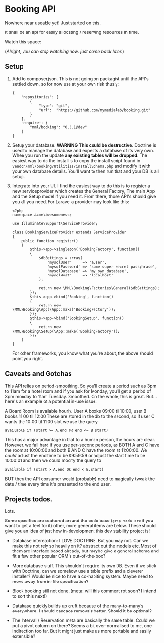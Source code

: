 # Booking API

Nowhere near useable yet! Just started on this.

It shall be an api for easily allocating / reserving resources in time.

Watch this space: `    `

(*Alright, you can stop watching now. just come back later.*)

## Setup

 1. Add to composer.json. This is not going on packagist until the API's settled down, so for now use at your own risk
    thusly:

        {
            "repositories": [
                {
                    "type": "git",
                    "url":  "https://github.com/mymedialab/booking.git"
                }
            ],
            "require": {
                "mml/booking": "0.0.1@dev"
            }
        }

 2. Setup your database. **WARNING This could be destructive**. Doctrine is used to manage the database and expects a
    database of its very own. When you run the update **any existing tables will be dropped**. The easiest way to do the
    install is to copy the install script found in `vendor/mml/booking/Utilities/installSchema.php` and modify it with
    your own database details. You'll want to then run that and your DB is all setup.

 3. Integrate into your UI. I find the easiest way to do this is to register a new serviceprovider which creates the
    General Factory, The main App and the Setup model if you need it. From there, those API's should give you all you
    need. For Laravel a provider may look like this:

        <?php
        namespace Acme\Awesomeness;

        use Illuminate\Support\ServiceProvider;

        class BookingServiceProvider extends ServiceProvider
        {
            public function register()
            {
                $this->app->singleton('BookingFactory', function()
                {
                    $dbSettings = array(
                        'mysqlUser'     => 'aUser',
                        'mysqlPassword' => 'some super secret passphrase',
                        'mysqlDatabase' => 'my_own_database',
                        'mysqlHost'     => 'localhost'
                    );

                    return new \MML\Booking\Factories\General($dbSettings);
                });
                $this->app->bind('Booking', function()
                {
                    return new \MML\Booking\App(\App::make('BookingFactory'));
                });
                $this->app->bind('BookingSetup', function()
                {
                    return new \MML\Booking\Setup(\App::make('BookingFactory'));
                });
            }
        }

    For other frameworks, you know what you're about, the above should point you right.

## Caveats and Gotchas

This API relies on period-smoothing. So you'll create a period such as 3pm to 11am for a hotel room and if you ask for
Monday, you'll get a period of 3pm monday to 11am Tuesday. Smoothed. On the whole, this is great. But... here's an
example of a potential in-use issue:

A Board Room is available hourly. User A books 09:00 til 10:00, user B books 11:00 til 12:00 These are stored in the db
to the second, so if user C wants the 10:00 til 11:00 slot we use the query

    available if (start >= A.end OR end <= B.start)

This has a major advantage in that to a human person, the hours are clear. However, we fail hard if you use per-second
periods, as BOTH A and C have the room at 10:00:00 and both B AND C have the room at 11:00:00. We *could* adjust the end
time to be 09:59:59 or adjust the start time to be 10:00:01 and then we could modify the query to

    available if (start > A.end OR end < B.start)

BUT then the API consumer would (probably) need to magically tweak the date / time every time it's presented to the end
user.

## Projects todos.

Lots.

Some specifics are scattered around the code base (`grep todo src` if you want to get a feel for it) other, more general
items are below. These should give you an idea of just how in-development this dev stability project is!

 * Database intereaction: I LOVE DOCTRINE. But you may not. Can we make this not rely so heavily on it? abstract out the
   models etc. Most of them are interface based already, but maybe give a general schema and fit a few other popular
   ORM's out-of-the-box?

 * More database stuff. This shouldn't require its own DB. Even if we stick with Doctrine, can we somehow use a  table
   prefix and a cleverer installer? Would be nice to have a co-habiting system. Maybe need to move away from in-file
   specification?

 * Block booking still not done. (meta: will this comment rot soon? I intend to sort this next!)

 * Database quickly builds up cruft because of the many-to-many's everywhere. I should cascade removals better. Should
   it be optional?

 * The Interval / Reservation meta are basically the same table. Could we put a pivot column on there? Seems a bit
   over-normalised to me, one indirection too far. But it might just make us more portable and easily extensible?
